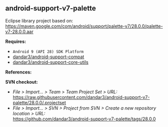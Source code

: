 ## android-support-v7-palette

Eclipse library project based on:<br/>
https://maven.google.com/com/android/support/palette-v7/28.0.0/palette-v7-28.0.0.aar

**Requires:**
- `Android 9 (API 28) SDK Platform`
- [dandar3/android-support-compat](https://github.com/dandar3/android-support-compat/tree/28.0.0)
- [dandar3/android-support-core-utils](https://github.com/dandar3/android-support-core-utils/tree/28.0.0)

**References:**


**SVN checkout:**
- _File > Import... > Team > Team Project Set > URL:_<br/>
  https://raw.githubusercontent.com/dandar3/android-support-v7-palette/28.0.0/.projectset
- _File > Import... > SVN > Project from SVN > Create a new repository location > URL:_<br/>
  https://github.com/dandar3/android-support-v7-palette/tags/28.0.0
